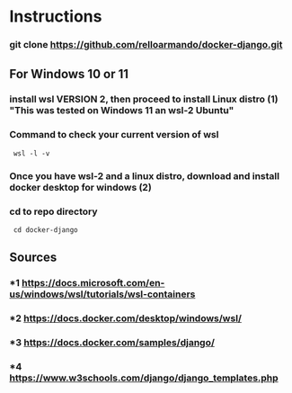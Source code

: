 # Instructions
### git clone https://github.com/relloarmando/docker-django.git

## For Windows 10 or 11
### install wsl VERSION 2, then proceed to install Linux distro (1) "This was tested on Windows 11 an wsl-2 Ubuntu"

### Command to check your current version of wsl 
``` console
 wsl -l -v
 ```

### Once you have wsl-2 and a linux distro, download and install docker desktop for windows (2)

### cd to repo directory
``` console
 cd docker-django
 ```

## Sources 
### *1 https://docs.microsoft.com/en-us/windows/wsl/tutorials/wsl-containers 
### *2 https://docs.docker.com/desktop/windows/wsl/
### *3 https://docs.docker.com/samples/django/
### *4 https://www.w3schools.com/django/django_templates.php
